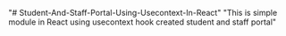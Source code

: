 "# Student-And-Staff-Portal-Using-Usecontext-In-React" 
"This is simple module in React using usecontext hook created student and staff portal"


